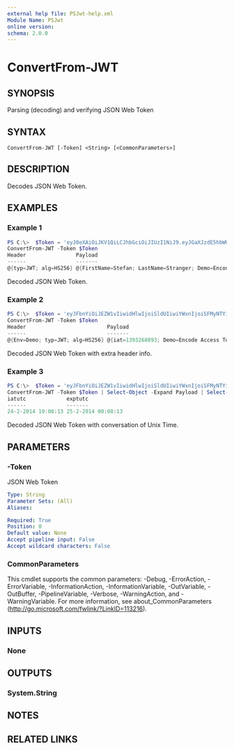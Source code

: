 ```yaml
---
external help file: PSJwt-help.xml
Module Name: PSJwt
online version:
schema: 2.0.0
---
```


# ConvertFrom-JWT

## SYNOPSIS
Parsing (decoding) and verifying JSON Web Token

## SYNTAX

```
ConvertFrom-JWT [-Token] <String> [<CommonParameters>]
```

## DESCRIPTION
Decodes JSON Web Token.

## EXAMPLES

### Example 1
```powershell
PS C:\>  $Token = 'eyJ0eXAiOiJKV1QiLCJhbGciOiJIUzI1NiJ9.eyJGaXJzdE5hbWUiOiJTdGVmYW4iLCJMYXN0TmFtZSI6IlN0cmFuZ2VyIiwiRGVtbyI6IkVuY29kZSBBY2Nlc3MgVG9rZW4iLCJleHAiOjEzOTMyODY4OTMsImlhdCI6MTM5MzI2ODg5M30.8-YqAPPth3o-C_xO9WFjW5RViAnDe2WrmVyqLRnNEV0'
ConvertFrom-JWT -Token $Token
Header                Payload
------                -------
@{typ=JWT; alg=HS256} @{FirstName=Stefan; LastName=Stranger; Demo=Encode Access Token; exp=1393286893; iat=1393268893}
```

Decoded JSON Web Token.

### Example 2
```powershell
PS C:\>  $Token = 'eyJFbnYiOiJEZW1vIiwidHlwIjoiSldUIiwiYWxnIjoiSFMyNTYifQ.eyJpYXQiOiIxMzkzMjY4ODkzIiwiRGVtbyI6IkVuY29kZSBBY2Nlc3MgVG9rZW4iLCJGaXJzdE5hbWUiOiJTdGVmYW4iLCJleHAiOiIxMzkzMjg2ODkzIiwiTGFzdE5hbWUiOiJTdHJhbmdlciJ9.JFJVUaBIUJmHQUawkK1dH5Iie8tSTTXKFbZZka3_k7Y'
ConvertFrom-JWT -Token $Token
Header                          Payload
------                          -------
@{Env=Demo; typ=JWT; alg=HS256} @{iat=1393268893; Demo=Encode Access Token; FirstName=Stefan; exp=1393286893; LastName=Stranger}
```

Decoded JSON Web Token with extra header info.

### Example 3
```powershell
PS C:\>  $Token = 'eyJFbnYiOiJEZW1vIiwidHlwIjoiSldUIiwiYWxnIjoiSFMyNTYifQ.eyJpYXQiOiIxMzkzMjY4ODkzIiwiRGVtbyI6IkVuY29kZSBBY2Nlc3MgVG9rZW4iLCJGaXJzdE5hbWUiOiJTdGVmYW4iLCJleHAiOiIxMzkzMjg2ODkzIiwiTGFzdE5hbWUiOiJTdHJhbmdlciJ9.JFJVUaBIUJmHQUawkK1dH5Iie8tSTTXKFbZZka3_k7Y'
ConvertFrom-JWT -Token $Token | Select-Object -Expand Payload | Select-Object @{'Name' = 'iatutc'; E= {[system.dateTimeOffset]::FromUnixTimeSeconds($_.iat).datetime}},@{'Name' = 'exptutc'; E= {[system.dateTimeOffset]::FromUnixTimeSeconds($_.exp).datetime}}
iatutc             exptutc           
------             -------           
24-2-2014 19:08:13 25-2-2014 00:08:13
```

Decoded JSON Web Token with conversation of Unix Time.

## PARAMETERS

### -Token
JSON Web Token

```yaml
Type: String
Parameter Sets: (All)
Aliases:

Required: True
Position: 0
Default value: None
Accept pipeline input: False
Accept wildcard characters: False
```

### CommonParameters
This cmdlet supports the common parameters: -Debug, -ErrorAction, -ErrorVariable, -InformationAction, -InformationVariable, -OutVariable, -OutBuffer, -PipelineVariable, -Verbose, -WarningAction, and -WarningVariable. For more information, see about_CommonParameters (http://go.microsoft.com/fwlink/?LinkID=113216).

## INPUTS

### None

## OUTPUTS

### System.String

## NOTES

## RELATED LINKS
